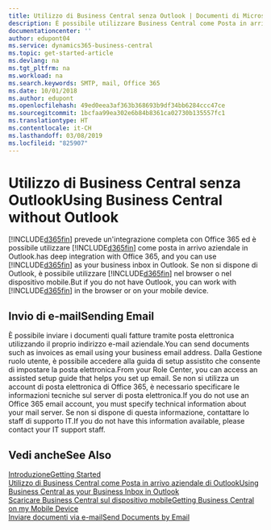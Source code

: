 ```yaml
---
title: Utilizzo di Business Central senza Outlook | Documenti di Microsoft
description: È possibile utilizzare Business Central come Posta in arrivo aziendale in Outlook perché è possibile integrarlo con Office 365; tuttavia, è anche possibile non utilizzare Outlook e usare invece un browser o il dispositivo mobile.
documentationcenter: ''
author: edupont04
ms.service: dynamics365-business-central
ms.topic: get-started-article
ms.devlang: na
ms.tgt_pltfrm: na
ms.workload: na
ms.search.keywords: SMTP, mail, Office 365
ms.date: 10/01/2018
ms.author: edupont
ms.openlocfilehash: 49ed0eea3af363b368693b9df34bb6284ccc47ce
ms.sourcegitcommit: 1bcfaa99ea302e6b84b8361ca02730b135557fc1
ms.translationtype: HT
ms.contentlocale: it-CH
ms.lasthandoff: 03/08/2019
ms.locfileid: "825907"
---
```

# <a name="using-business-central-without-outlook"></a><span data-ttu-id="26ce7-103">Utilizzo di Business Central senza Outlook</span><span class="sxs-lookup"><span data-stu-id="26ce7-103">Using Business Central without Outlook</span></span>
[!INCLUDE[d365fin](includes/d365fin_md.md)] <span data-ttu-id="26ce7-104">prevede un'integrazione completa con Office 365 ed è possibile utilizzare [!INCLUDE[d365fin](includes/d365fin_md.md)] come posta in arrivo aziendale in Outlook.</span><span class="sxs-lookup"><span data-stu-id="26ce7-104">has deep integration with Office 365, and you can use [!INCLUDE[d365fin](includes/d365fin_md.md)] as your business inbox in Outlook.</span></span> <span data-ttu-id="26ce7-105">Se non si dispone di Outlook, è possibile utilizzare [!INCLUDE[d365fin](includes/d365fin_md.md)] nel browser o nel dispositivo mobile.</span><span class="sxs-lookup"><span data-stu-id="26ce7-105">But if you do not have Outlook, you can work with [!INCLUDE[d365fin](includes/d365fin_md.md)] in the browser or on your mobile device.</span></span>  

## <a name="sending-email"></a><span data-ttu-id="26ce7-106">Invio di e-mail</span><span class="sxs-lookup"><span data-stu-id="26ce7-106">Sending Email</span></span>
<span data-ttu-id="26ce7-107">È possibile inviare i documenti quali fatture tramite posta elettronica utilizzando il proprio indirizzo e-mail aziendale.</span><span class="sxs-lookup"><span data-stu-id="26ce7-107">You can send documents such as invoices as email using your business email address.</span></span> <span data-ttu-id="26ce7-108">Dalla Gestione ruolo utente, è possibile accedere alla guida di setup assistito che consente di impostare la posta elettronica.</span><span class="sxs-lookup"><span data-stu-id="26ce7-108">From your Role Center, you can access an assisted setup guide that helps you set up email.</span></span> <span data-ttu-id="26ce7-109">Se non si utilizza un account di posta elettronica di Office 365, è necessario specificare le informazioni tecniche sul server di posta elettronica.</span><span class="sxs-lookup"><span data-stu-id="26ce7-109">If you do not use an Office 365 email account, you must specify technical information about your mail server.</span></span> <span data-ttu-id="26ce7-110">Se non si dispone di questa informazione, contattare lo staff di supporto IT.</span><span class="sxs-lookup"><span data-stu-id="26ce7-110">If you do not have this information available, please contact your IT support staff.</span></span>  


## <a name="see-also"></a><span data-ttu-id="26ce7-111">Vedi anche</span><span class="sxs-lookup"><span data-stu-id="26ce7-111">See Also</span></span>
[<span data-ttu-id="26ce7-112">Introduzione</span><span class="sxs-lookup"><span data-stu-id="26ce7-112">Getting Started</span></span>](product-get-started.md)  
[<span data-ttu-id="26ce7-113">Utilizzo di Business Central come Posta in arrivo aziendale di Outlook</span><span class="sxs-lookup"><span data-stu-id="26ce7-113">Using Business Central as your Business Inbox in Outlook</span></span>](admin-outlook.md)  
[<span data-ttu-id="26ce7-114">Scaricare Business Central sul dispositivo mobile</span><span class="sxs-lookup"><span data-stu-id="26ce7-114">Getting Business Central on my Mobile Device</span></span>](install-mobile-app.md)  
[<span data-ttu-id="26ce7-115">Inviare documenti via e-mail</span><span class="sxs-lookup"><span data-stu-id="26ce7-115">Send Documents by Email</span></span>](ui-how-send-documents-email.md)
